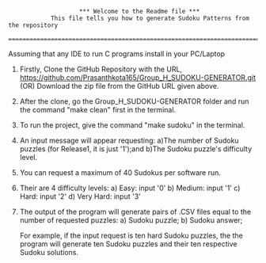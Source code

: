 						*** Welcome to the Readme file ***
				This file tells you how to generate Sudoku Patterns from the repository
			=====================================================================================
Assuming that any IDE to run C programs install in your PC/Laptop

1. Firstly, Clone the GitHub Repository with the URL, https://github.com/Prasanthkota165/Group_H_SUDOKU-GENERATOR.git
   (OR) Download the zip file from the GitHub URL given above.

2. After the clone, go the Group_H_SUDOKU-GENERATOR folder and run the command "make clean" first in the terminal.

3. To run the project, give the command "make sudoku" in the terminal.

3. An input message will appear requesting:
	a)The number of Sudoku puzzles (for Release1, it is just '1');and
	b)The Sudoku puzzle's difficulty level.

4. You can request a maximum of 40 Sudokus per software run.

5. Their are 4 difficulty levels:
	a) Easy: 	input '0'
	b) Medium:	input '1'
	c) Hard:	input '2' 
	d) Very Hard:	input '3'

6. The output of the program will generate pairs of .CSV files equal to the number of requested puzzles:
	a) Sudoku puzzle;
	b) Sudoku answer; 

	For example, if the input request is ten hard Sudoku puzzles, the the program will generate 
	ten Sudoku puzzles and their ten respective Sudoku solutions.
